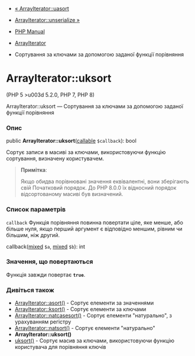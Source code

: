 - [« ArrayIterator::uasort](arrayiterator.uasort.md)
- [ArrayIterator::unserialize »](arrayiterator.unserialize.md)

- [PHP Manual](index.md)
- [ArrayIterator](class.arrayiterator.md)
- Сортування за ключами за допомогою заданої функції порівняння

# ArrayIterator::uksort

(PHP 5 \>u003d 5.2.0, PHP 7, PHP 8)

ArrayIterator::uksort — Сортування за ключами за допомогою заданої функції
порівняння

### Опис

public
**ArrayIterator::uksort**([callable](language.types.callable.md)
`$callback`): bool

Сортує записи в масиві за ключами, використовуючи функцію сортування,
визначену користувачем.

> **Примітка**:
>
> Якщо обидва порівнювані значення еквівалентні, вони зберігають свій
> Початковий порядок. До PHP 8.0.0 їх відносний порядок
> відсортованому масиві був визначений.

### Список параметрів

`callback`
Функція порівняння повинна повертати ціле, яке менше, або
більше нуля, якщо перший аргумент є відповідно меншим,
рівним чи більшим, ніж другий.

callback([mixed](language.types.declarations.md#language.types.declarations.mixed)
`$a`,
[mixed](language.types.declarations.md#language.types.declarations.mixed)
`$b`): int

### Значення, що повертаються

Функція завжди повертає **`true`**.

### Дивіться також

- [ArrayIterator::asort()](arrayiterator.asort.md) - Сортує
елементи за значеннями
- [ArrayIterator::ksort()](arrayiterator.ksort.md) - Сортує
елементи за ключами
- [ArrayIterator::natcasesort()](arrayiterator.natcasesort.md) -
Сортує елементи "натурально", з урахуванням регістру
- [ArrayIterator::natsort()](arrayiterator.natsort.md) - Сортує
елементи "натурально"
- **ArrayIterator::uksort()**
- [uksort()](function.uksort.md) - Сортує масив за ключами,
використовуючи функцію користувача для порівняння ключів
